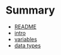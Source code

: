 # Summary

* [README](README.md)
* [intro](BANK/PYTHON/README.md)
* [variables](BANK/PYTHON/BANK/2/README.md)
* [data types](BANK/PYTHON/BANK/3/README.md)

